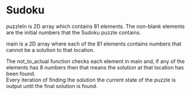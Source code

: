 # Sudoku

puzzleIn is 2D array which contains 81 elements. The non-blank elements are the initial numbers that the Sudoku puzzle contains.

main is a 2D array where each of the 81 elements contains numbers that cannot be a solution to that location.

The not_to_actual function checks each element in main and, if any of the elements has 8 numbers then that means the solution at that location has been found.  
Every iteration of finding the solution the current state of the puzzle is output until the final solution is found.